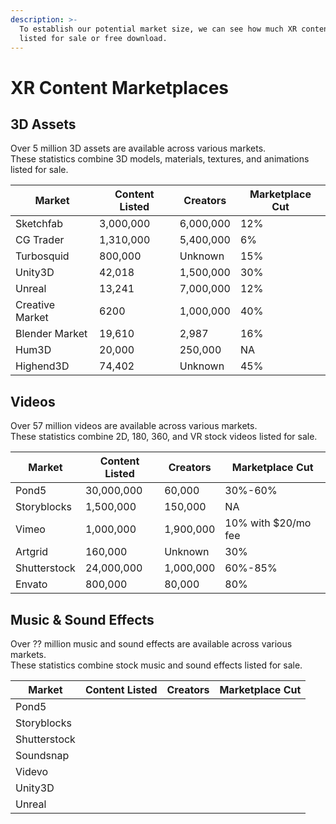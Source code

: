 ```yaml
---
description: >-
  To establish our potential market size, we can see how much XR content is
  listed for sale or free download.
---
```


# XR Content Marketplaces

## 3D Assets

Over 5 million 3D assets are available across various markets.\
These statistics combine 3D models, materials, textures, and animations listed for sale.

| Market          | Content Listed | Creators  | Marketplace Cut |
| --------------- | -------------- | --------- | --------------- |
| Sketchfab       | 3,000,000      | 6,000,000 | 12%             |
| CG Trader       | 1,310,000      | 5,400,000 | 6%              |
| Turbosquid      | 800,000        | Unknown   | 15%             |
| Unity3D         | 42,018         | 1,500,000 | 30%             |
| Unreal          | 13,241         | 7,000,000 | 12%             |
| Creative Market | 6200           | 1,000,000 | 40%             |
| Blender Market  | 19,610         | 2,987     | 16%             |
| Hum3D           | 20,000         | 250,000   | NA              |
| Highend3D       | 74,402         | Unknown   | 45%             |

## Videos

Over 57 million videos are available across various markets.\
These statistics combine 2D, 180, 360, and VR stock videos listed for sale.

| Market       | Content Listed | Creators  | Marketplace Cut     |
| ------------ | -------------- | --------- | ------------------- |
| Pond5        | 30,000,000     | 60,000    | 30%-60%             |
| Storyblocks  | 1,500,000      | 150,000   | NA                  |
| Vimeo        | 1,000,000      | 1,900,000 | 10% with $20/mo fee |
| Artgrid      | 160,000        | Unknown   | 30%                 |
| Shutterstock | 24,000,000     | 1,000,000 | 60%-85%             |
| Envato       | 800,000        | 80,000    | 80%                 |

## Music & Sound Effects

Over ?? million music and sound effects are available across various markets.\
These statistics combine stock music and sound effects listed for sale.

| Market       | Content Listed | Creators | Marketplace Cut |
| ------------ | -------------- | -------- | --------------- |
| Pond5        |                |          |                 |
| Storyblocks  |                |          |                 |
| Shutterstock |                |          |                 |
| Soundsnap    |                |          |                 |
| Videvo       |                |          |                 |
| Unity3D      |                |          |                 |
| Unreal       |                |          |                 |
